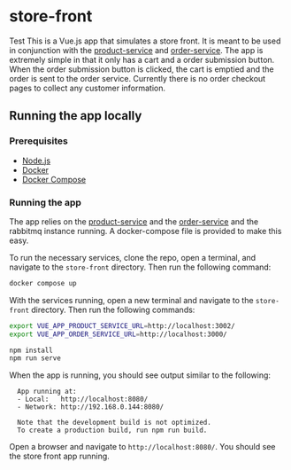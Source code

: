 # store-front
Test
This is a Vue.js app that simulates a store front. It is meant to be used in conjunction with the [product-service](../product-service/) and [order-service](../order-service). The app is extremely simple in that it only has a cart and a order submission button. When the order submission button is clicked, the cart is emptied and the order is sent to the order service. Currently there is no order checkout pages to collect any customer information.  

## Running the app locally

### Prerequisites

- [Node.js](https://nodejs.org/en/download/)
- [Docker](https://docs.docker.com/get-docker/)
- [Docker Compose](https://docs.docker.com/compose/install/)

### Running the app

The app relies on the [product-service](../product-service) and the [order-service](../order-service) and the rabbitmq instance running. A docker-compose file is provided to make this easy.

To run the necessary services, clone the repo, open a terminal, and navigate to the `store-front` directory. Then run the following command:

```bash
docker compose up
```

With the services running, open a new terminal and navigate to the `store-front` directory. Then run the following commands:

```bash
export VUE_APP_PRODUCT_SERVICE_URL=http://localhost:3002/
export VUE_APP_ORDER_SERVICE_URL=http://localhost:3000/

npm install
npm run serve
```

When the app is running, you should see output similar to the following:

```text
  App running at:
  - Local:   http://localhost:8080/ 
  - Network: http://192.168.0.144:8080/

  Note that the development build is not optimized.
  To create a production build, run npm run build.
```

Open a browser and navigate to `http://localhost:8080/`. You should see the store front app running.
